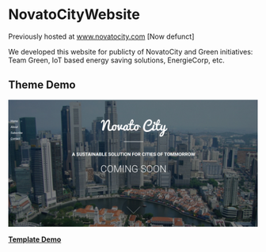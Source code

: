 # NovatoCityWebsite
Previously hosted at www.novatocity.com [Now defunct]

We developed this website for publicty of NovatoCity and Green initiatives: Team Green, IoT based energy saving solutions, EnergieCorp, etc.

## Theme Demo
![Theme Template](https://raw.githubusercontent.com/vishwaraj00/NovatoCityWebsite/master/Preview.png "Theme Browser Preview")

**[Template Demo](https://raw.githubusercontent.com/vishwaraj00/NovatoCityWebsite/master/Preview.png)**
